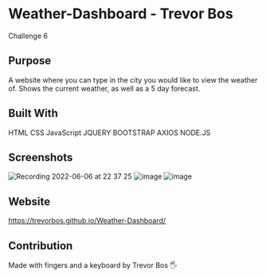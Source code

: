 # Weather-Dashboard - Trevor Bos
Challenge 6

## Purpose
A website where you can type in the city you would like to view the weather of. Shows the current weather, as well as a 5 day forecast.

## Built With
HTML
CSS
JavaScript
JQUERY
BOOTSTRAP
AXIOS
NODE.JS

## Screenshots
![Recording 2022-06-06 at 22 37 25](https://user-images.githubusercontent.com/103614767/172283927-4b1473a5-a1ac-42d7-a4e2-4d6c0ffbc9dc.gif)
![image](https://user-images.githubusercontent.com/103614767/172281939-368bee2f-0977-43ef-80d7-6d1a53918307.png)
![image](https://user-images.githubusercontent.com/103614767/172282071-5ea9790d-a9c5-458d-8354-68e510273bd3.png)

## Website
https://trevorbos.github.io/Weather-Dashboard/

## Contribution
Made with fingers and a keyboard by Trevor Bos 🖐️
